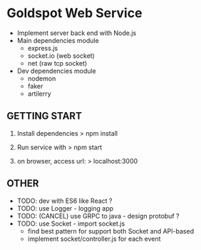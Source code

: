 # Goldspot Web Service
  - Implement server back end with Node.js
  - Main dependencies module 
    - express.js
    - socket.io (web socket)
    - net (raw tcp socket)
  - Dev dependencies module
    - nodemon
    - faker
    - artilerry
  
## GETTING START
  1. Install dependencies
    > npm install

  2. Run service with
    > npm start

  3. on browser, access url: 
    > localhost:3000

## OTHER
  * TODO: dev with ES6 like React ? 
  * TODO: use Logger - logging app
  * TODO: (CANCEL) use GRPC to java - design protobuf ?
  * TODO: use Socket - import socket.js
    - find best pattern for support both Socket and API-based
    - implement socket/controller.js for each event